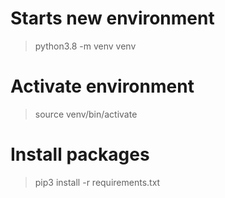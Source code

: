 # Starts new environment
> python3.8 -m venv venv

# Activate environment
> source venv/bin/activate

# Install packages
> pip3 install -r requirements.txt
